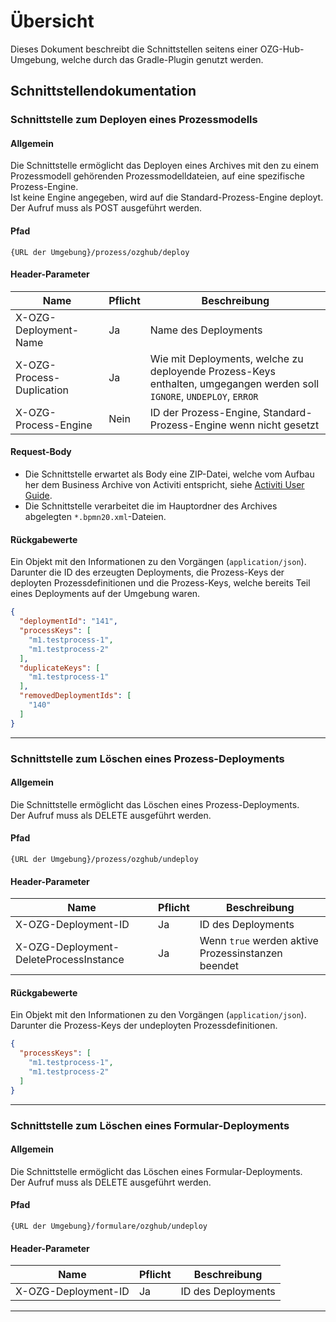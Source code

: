 # Übersicht

Dieses Dokument beschreibt die Schnittstellen seitens einer OZG-Hub-Umgebung, welche durch das
Gradle-Plugin genutzt werden.

## Schnittstellendokumentation

### Schnittstelle zum Deployen eines Prozessmodells

#### Allgemein

Die Schnittstelle ermöglicht das Deployen eines Archives mit den zu einem Prozessmodell gehörenden
Prozessmodelldateien, auf eine spezifische Prozess-Engine.<br />
Ist keine Engine angegeben, wird auf die Standard-Prozess-Engine deployt. Der Aufruf muss als POST
ausgeführt werden.

#### Pfad

`{URL der Umgebung}/prozess/ozghub/deploy`

#### Header-Parameter

| **Name**                  | **Pflicht** | **Beschreibung**     |
| ------------------------- | ----------- | -------------------- |
| X-OZG-Deployment-Name     | Ja          | Name des Deployments |
| X-OZG-Process-Duplication | Ja          | Wie mit Deployments, welche zu deployende Prozess-Keys enthalten, umgegangen werden soll<br />`IGNORE`, `UNDEPLOY`, `ERROR`
| X-OZG-Process-Engine      | Nein        | ID der Prozess-Engine, Standard-Prozess-Engine wenn nicht gesetzt

#### Request-Body

- Die Schnittstelle erwartet als Body eine ZIP-Datei, welche vom Aufbau her dem Business Archive von
  Activiti entspricht, siehe
  [Activiti User Guide](https://www.activiti.org/userguide/#_business_archives).
- Die Schnittstelle verarbeitet die im Hauptordner des Archives abgelegten `*.bpmn20.xml`-Dateien.

#### Rückgabewerte

Ein Objekt mit den Informationen zu den Vorgängen (`application/json`).<br />
Darunter die ID des erzeugten Deployments, die Prozess-Keys der deployten Prozessdefinitionen und
die Prozess-Keys, welche bereits Teil eines Deployments auf der Umgebung waren.

```json
{
  "deploymentId": "141",
  "processKeys": [
    "m1.testprocess-1",
    "m1.testprocess-2"
  ],
  "duplicateKeys": [
    "m1.testprocess-1"
  ],
  "removedDeploymentIds": [
    "140"
  ]
}
```

---------------------------------------------------------------------------------------------------

### Schnittstelle zum Löschen eines Prozess-Deployments

#### Allgemein

Die Schnittstelle ermöglicht das Löschen eines Prozess-Deployments.<br />
Der Aufruf muss als DELETE ausgeführt werden.

#### Pfad

`{URL der Umgebung}/prozess/ozghub/undeploy`

#### Header-Parameter

| **Name**             | **Pflicht** | **Beschreibung**   |
| -------------------- | ----------- | ------------------ |
| X-OZG-Deployment-ID  | Ja          | ID des Deployments |
| X-OZG-Deployment-DeleteProcessInstance | Ja | Wenn `true` werden aktive Prozessinstanzen beendet |

#### Rückgabewerte

Ein Objekt mit den Informationen zu den Vorgängen (`application/json`).<br />
Darunter die Prozess-Keys der undeployten Prozessdefinitionen.

```json
{
  "processKeys": [
    "m1.testprocess-1",
    "m1.testprocess-2"
  ]
}
```

---------------------------------------------------------------------------------------------------

### Schnittstelle zum Löschen eines Formular-Deployments

#### Allgemein

Die Schnittstelle ermöglicht das Löschen eines Formular-Deployments.<br />
Der Aufruf muss als DELETE ausgeführt werden.

#### Pfad

`{URL der Umgebung}/formulare/ozghub/undeploy`

#### Header-Parameter

| **Name**             | **Pflicht** | **Beschreibung**   |
| -------------------- | ----------- | ------------------ |
| X-OZG-Deployment-ID  | Ja          | ID des Deployments |

---------------------------------------------------------------------------------------------------